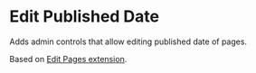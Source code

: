 # Edit Published Date

Adds admin controls that allow editing published date of pages.

Based on [Edit Pages extension](http://mat.cc/dev/index.cgi/page_edit_dates/). 